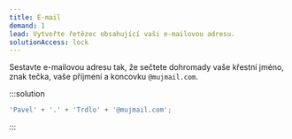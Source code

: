 ```yaml
---
title: E-mail
demand: 1
lead: Vytvořte řetězec obsahující vaši e-mailovou adresu.
solutionAccess: lock
---
```


Sestavte e-mailovou adresu tak, že sečtete dohromady vaše křestní jméno, znak tečka, vaše příjmení a koncovku `@mujmail.com`.

:::solution

```js
'Pavel' + '.' + 'Trdlo' + '@mujmail.com';
```

:::
